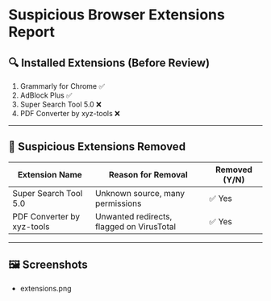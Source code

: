 # Suspicious Browser Extensions Report

## 🔍 Installed Extensions (Before Review)

1. Grammarly for Chrome ✅
2. AdBlock Plus ✅
3. Super Search Tool 5.0 ❌
4. PDF Converter by xyz-tools ❌

---

## 🚩 Suspicious Extensions Removed

| Extension Name             | Reason for Removal                              | Removed (Y/N) |
|---------------------------|--------------------------------------------------|---------------|
| Super Search Tool 5.0     | Unknown source, many permissions                | ✅ Yes        |
| PDF Converter by xyz-tools| Unwanted redirects, flagged on VirusTotal       | ✅ Yes        |

---

## 🖼️ Screenshots
-  extensions.png
